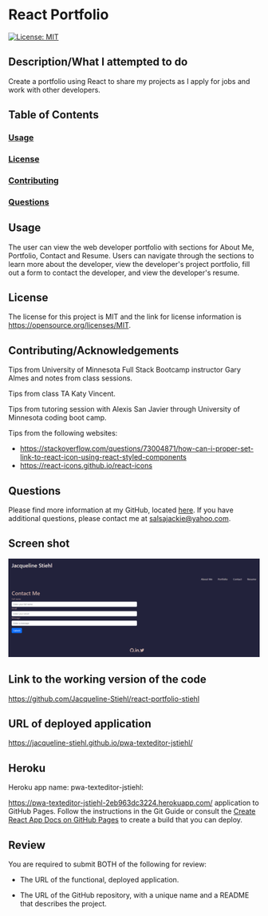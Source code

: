 # React Portfolio

[![License: MIT](https://img.shields.io/badge/License-MIT-yellow.svg)](https://opensource.org/licenses/MIT/)

## Description/What I attempted to do

Create a portfolio using React to share my projects as I apply for jobs and work with other developers.

## Table of Contents

### [Usage](#usage)

### [License](#license)

### [Contributing](#contributing)

### [Questions](#questions)

## Usage

The user can view the web developer portfolio with sections for About Me, Portfolio, Contact and Resume. Users can navigate through the sections to learn more about the developer, view the developer's project portfolio, fill out a form to contact the developer, and view the developer's resume.

## License

The license for this project is MIT and the link for license information is https://opensource.org/licenses/MIT.

## Contributing/Acknowledgements

Tips from University of Minnesota Full Stack Bootcamp instructor Gary Almes and notes from class sessions.

Tips from class TA Katy Vincent.

Tips from tutoring session with Alexis San Javier through University of Minnesota coding boot camp.

Tips from the following websites:

- https://stackoverflow.com/questions/73004871/how-can-i-proper-set-link-to-react-icon-using-react-styled-components
- https://react-icons.github.io/react-icons

## Questions

Please find more information at my GitHub, located [here](https://github.com/Jacqueline-Stiehl).
If you have additional questions, please contact me at salsajackie@yahoo.com.

## Screen shot

![Screen shot of React portfolio homework assignment](./src/assets/Screenshot-react-portfolio.png)

## Link to the working version of the code

https://github.com/Jacqueline-Stiehl/react-portfolio-stiehl

## URL of deployed application

https://jacqueline-stiehl.github.io/pwa-texteditor-jstiehl/

## Heroku

Heroku app name: pwa-texteditor-jstiehl:

https://pwa-texteditor-jstiehl-2eb963dc3224.herokuapp.com/
application to GitHub Pages. Follow the instructions in the Git Guide or consult the [Create React App Docs on GitHub Pages](https://create-react-app.dev/docs/deployment/#github-pages) to create a build that you can deploy.

## Review

You are required to submit BOTH of the following for review:

- The URL of the functional, deployed application.

- The URL of the GitHub repository, with a unique name and a README that describes the project.
